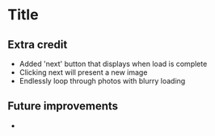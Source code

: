# Title

## Extra credit

* Added 'next' button that displays when load is complete
* Clicking next will present a new image
* Endlessly loop through photos with blurry loading


## Future improvements

* 
